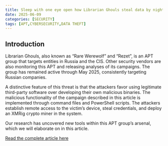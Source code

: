 ```yaml
---
title: Sleep with one eye open how Librarian Ghouls steal data by night
date: 2025-06-09
categories: [SECURITY]
tags: [APT,CYBERSECURITY,DATA THEFT]
---
```


## Introduction  
Librarian Ghouls, also known as “Rare Werewolf” and “Rezet”, is an APT group that targets entities in Russia and the CIS. Other security vendors are also monitoring this APT and releasing analyses of its campaigns. The group has remained active through May 2025, consistently targeting Russian companies.

A distinctive feature of this threat is that the attackers favor using legitimate third-party software over developing their own malicious binaries. The malicious functionality of the campaign described in this article is implemented through command files and PowerShell scripts. The attackers establish remote access to the victim’s device, steal credentials, and deploy an XMRig crypto miner in the system.

Our research has uncovered new tools within this APT group’s arsenal, which we will elaborate on in this article.

[Read the complete article here](https://securelist.com/librarian-ghouls-apt-wakes-up-computers-to-steal-data-and-mine-crypto/116536/) 
